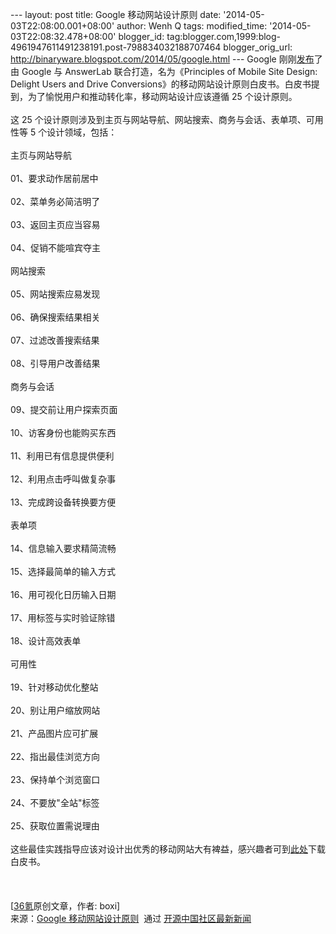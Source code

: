 --- layout: post title: Google 移动网站设计原则 date:
'2014-05-03T22:08:00.001+08:00' author: Wenh Q tags: modified\_time:
'2014-05-03T22:08:32.478+08:00' blogger\_id:
tag:blogger.com,1999:blog-4961947611491238191.post-798834032188707464
blogger\_orig\_url: http://binaryware.blogspot.com/2014/05/google.html
--- Google
刚刚[发布](http://www.google.com/think/multiscreen/whitepaper-sitedesign.html)了
由 Google 与 AnswerLab 联合打造，名为《Principles of Mobile Site Design:
Delight Users and Drive
Conversions》的移动网站设计原则白皮书。白皮书提到，为了愉悦用户和推动转化率，移动网站设计应该遵循
25 个设计原则。\
\
这 25
个设计原则涉及到主页与网站导航、网站搜索、商务与会话、表单项、可用性等 5
个设计领域，包括：\
\
主页与网站导航\
\
01、要求动作居前居中\
\
02、菜单务必简洁明了\
\
03、返回主页应当容易\
\
04、促销不能喧宾夺主\
\
网站搜索\
\
05、网站搜索应易发现\
\
06、确保搜索结果相关\
\
07、过滤改善搜索结果\
\
08、引导用户改善结果\
\
商务与会话\
\
09、提交前让用户探索页面\
\
10、访客身份也能购买东西\
\
11、利用已有信息提供便利\
\
12、利用点击呼叫做复杂事\
\
13、完成跨设备转换要方便\
\
表单项\
\
14、信息输入要求精简流畅\
\
15、选择最简单的输入方式\
\
16、用可视化日历输入日期\
\
17、用标签与实时验证除错\
\
18、设计高效表单\
\
可用性\
\
19、针对移动优化整站\
\
20、别让用户缩放网站\
\
21、产品图片应可扩展\
\
22、指出最佳浏览方向\
\
23、保持单个浏览窗口\
\
24、不要放"全站"标签\
\
25、获取位置需说理由\
\
这些最佳实践指导应该对设计出优秀的移动网站大有裨益，感兴趣者可到[此处](http://www.google.com/intl/ALL_ALL/think/multiscreen/pdf/multi-screen-moblie-whitepaper_research-studies.pdf)下载白皮书。\
\
 \
\
[[36氪](http://www.36kr.com/p/211639.html)原创文章，作者: boxi]
\
来源：[Google
移动网站设计原则](http://www.oschina.net/news/51347/google-mobile-site-whitepaper-sitedesign)  通过 [开源中国社区最新新闻](http://www.oschina.net/?from=rss)
